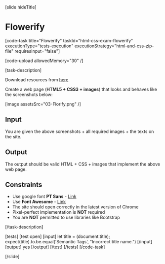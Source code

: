 [slide hideTitle]

# Flowerify

[code-task title="Flowerify" taskId="html-css-exam-flowerify" executionType="tests-execution" executionStrategy="html-and-css-zip-file" requiresInput="false"]

[code-upload allowedMemory="30" /]

[task-description]

Download resources from [here](https://videos.softuni.org/resources/HTML-CSS/Final-Exam/03-Flowerify/03-Flowerify.zip)

Create a web page (**HTML5 + CSS3 + images**) that looks and behaves like the screenshots below:

[image assetsSrc="03-Florify.png" /]

## Input

You are given the above screenshots + all required images + the texts on the site.

## Output

The output should be valid HTML + CSS + images that implement the above web page.

## Constraints

- Use google font **PT Sans** - [Link](https://fonts.googleapis.com/css?family=PT+Sans)
- Use **Font Awesome** - [Link](https://maxcdn.bootstrapcdn.com/font-awesome/4.7.0/css/font-awesome.min.css)
- The site should open correctly in the latest version of Chrome
- Pixel-perfect implementation is **NOT** required
- You are **NOT** permitted to use libraries like Bootstrap

[/task-description]

[tests]
[test open]
[input]
let title = (document.title);
expect(title).to.be.equal('Semantic Tags', "Incorrect title name.")
[/input]
[output]
yes
[/output]
[/test]
[/tests]
[/code-task]

 
[/slide]